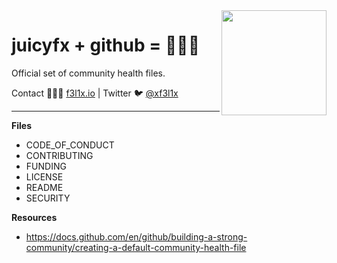 <img align=right width="168" src="https://github.com/juicyfx.png">

<h1>juicyfx + github = 👨🏻‍💻</h1>

<p>
    Official set of community health files.
</p>

<p>
Contact 👨🏻‍💻 <a href="https://f3l1x.io">f3l1x.io</a> | Twitter 🐦 <a href="https://twitter.com/xf3l1x">@xf3l1x</a>
</p>

-----

**Files**

- CODE_OF_CONDUCT
- CONTRIBUTING
- FUNDING
- LICENSE
- README
- SECURITY

**Resources**

- https://docs.github.com/en/github/building-a-strong-community/creating-a-default-community-health-file
